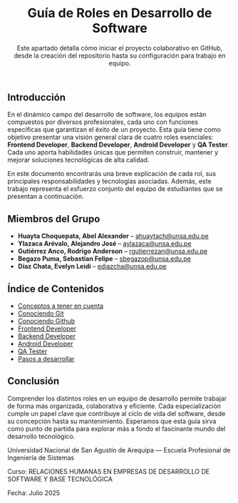 <!DOCTYPE html>
<html lang="es">
<head>
  <meta charset="UTF-8">
  <title>Guía de Roles en Desarrollo de Software</title>
  <script src="https://cdn.tailwindcss.com"></script>
</head>
<body class="bg-gray-50 text-gray-800 font-sans p-8">

  <!-- Encabezado principal -->
  <header class="mb-12 text-center">
    <h1 class="text-4xl font-bold mb-2 text-blue-700">Guía de Roles en Desarrollo de Software</h1>
    <p class="text-lg text-gray-600">Este apartado detalla cómo iniciar el proyecto colaborativo en GitHub, desde la creación del repositorio hasta su configuración para trabajo en equipo.</p>
  </header>

  <!-- Introducción -->
  <section class="mb-12 max-w-3xl mx-auto">
    <h2 class="text-2xl font-semibold mb-4">Introducción</h2>
    <p class="mb-4 text-justify">
      En el dinámico campo del desarrollo de software, los equipos están compuestos por diversos profesionales, cada uno con funciones específicas que garantizan el éxito de un proyecto.
      Esta guía tiene como objetivo presentar una visión general clara de cuatro roles esenciales: <strong>Frontend Developer</strong>, <strong>Backend Developer</strong>,
      <strong>Android Developer</strong> y <strong>QA Tester</strong>. Cada uno aporta habilidades únicas que permiten construir, mantener y mejorar soluciones tecnológicas de alta calidad.
    </p>
    <p class="text-justify">
      En este documento encontrarás una breve explicación de cada rol, sus principales responsabilidades y tecnologías asociadas.
      Además, este trabajo representa el esfuerzo conjunto del equipo de estudiantes que se presentan a continuación.
    </p>
  </section>

  <!-- Miembros del grupo -->
  <section class="mb-12 max-w-3xl mx-auto">
    <h2 class="text-2xl font-semibold mb-4">Miembros del Grupo</h2>
    <ul class="list-disc pl-6 space-y-2">
      <li><strong>Huayta Choquepata, Abel Alexander</strong> – <a href="mailto:ahuaytach@unsa.edu.pe" class="text-blue-600 hover:underline">ahuaytach@unsa.edu.pe</a></li>
      <li><strong>Ylazaca Arévalo, Alejandro José</strong> – <a href="mailto:aylazaca@unsa.edu.pe" class="text-blue-600 hover:underline">aylazaca@unsa.edu.pe</a></li>
      <li><strong>Gutiérrez Anco, Rodrigo Anderson</strong> – <a href="mailto:rgutierrezan@unsa.edu.pe" class="text-blue-600 hover:underline">rgutierrezan@unsa.edu.pe</a></li>
      <li><strong>Begazo Puma, Sebastian Felipe</strong> – <a href="mailto:sbegazop@unsa.edu.pe" class="text-blue-600 hover:underline">sbegazop@unsa.edu.pe</a></li>
      <li><strong>Díaz Chata, Evelyn Leidi</strong> – <a href="mailto:ediazcha@unsa.edu.pe" class="text-blue-600 hover:underline">ediazcha@unsa.edu.pe</a></li>
    </ul>
  </section>

  <!-- Índice de contenidos -->
  <section class="mb-12 max-w-3xl mx-auto">
    <h2 class="text-2xl font-semibold mb-4">Índice de Contenidos</h2>
    <ul class="list-decimal pl-6 space-y-2 text-lg">
      <li><a href="Conceptos_a_tener_en_cuenta.md" class="text-blue-700 hover:underline">Conceptos a tener en cuenta</a></li>
      <li><a href="Conocindo_Git.md" class="text-blue-700 hover:underline">Conociendo Git</a></li>
      <li><a href="Conociendo_Github.md" class="text-blue-700 hover:underline">Conociendo Github</a></li>
      <li><a href="frontend.md" class="text-blue-700 hover:underline">Frontend Developer</a></li>
      <li><a href="backend.md" class="text-green-700 hover:underline">Backend Developer</a></li>
      <li><a href="android.md" class="text-purple-700 hover:underline">Android Developer</a></li>
      <li><a href="qa.md" class="text-red-700 hover:underline">QA Tester</a></li>
      <li><a href="Pasos_a_desarrollar.md" class="text-red-700 hover:underline">Pasos a desarrollar</a></li>
    </ul>
  </section>

  <!-- Conclusión -->
  <section class="mb-16 max-w-3xl mx-auto">
    <h2 class="text-2xl font-semibold mb-4">Conclusión</h2>
    <p class="text-justify">
      Comprender los distintos roles en un equipo de desarrollo permite trabajar de forma más organizada, colaborativa y eficiente. 
      Cada especialización cumple un papel clave que contribuye al ciclo de vida del software, desde su concepción hasta su mantenimiento.
      Esperamos que esta guía sirva como punto de partida para explorar más a fondo el fascinante mundo del desarrollo tecnológico.
    </p>
  </section>

  <!-- Pie de página -->
  <footer class="text-center text-sm text-gray-500">
    <p>Universidad Nacional de San Agustín de Arequipa — Escuela Profesional de Ingeniería de Sistemas</p>
    <p>Curso: RELACIONES HUMANAS EN EMPRESAS DE DESARROLLO DE SOFTWARE Y BASE TECNOLÓGICA</p>
    <p>Fecha: Julio 2025</p>
  </footer>

</body>
</html>



